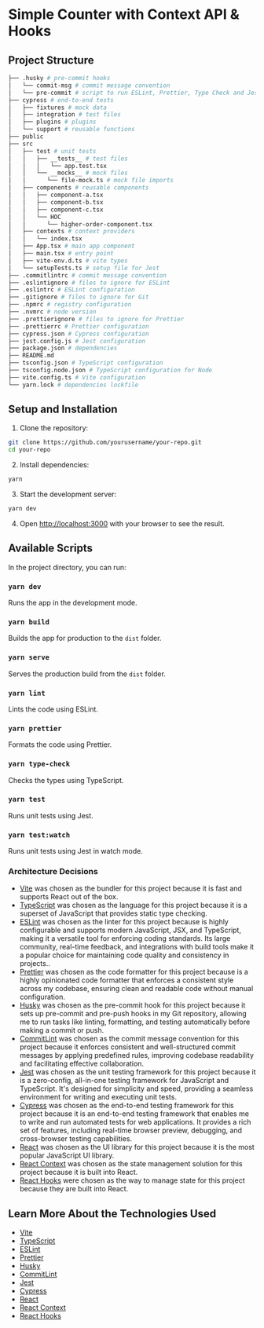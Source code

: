 # Simple Counter with Context API & Hooks

## Project Structure

```bash
├── .husky # pre-commit hooks
│   └── commit-msg # commit message convention
│   └── pre-commit # script to run ESLint, Prettier, Type Check and Jest
├── cypress # end-to-end tests
│   ├── fixtures # mock data
│   ├── integration # test files
│   ├── plugins # plugins
│   └── support # reusable functions
├── public
├── src
│   ├── test # unit tests
│   │   ├── __tests__ # test files
│   │   │   └── app.test.tsx
│   │   └── __mocks__ # mock files
│   │      └── file-mock.ts # mock file imports
│   ├── components # reusable components
│   │   ├── component-a.tsx
│   │   ├── component-b.tsx
│   │   ├── component-c.tsx
│   │   └── HOC
│   │      └── higher-order-component.tsx
│   ├── contexts # context providers
│   │   └── index.tsx
│   ├── App.tsx # main app component
│   ├── main.tsx # entry point
│   ├── vite-env.d.ts # vite types
│   └── setupTests.ts # setup file for Jest
├── .commitlintrc # commit message convention
├── .eslintignore # files to ignore for ESLint
├── .eslintrc # ESLint configuration
├── .gitignore # files to ignore for Git
├── .npmrc # registry configuration
├── .nvmrc # node version
├── .prettierignore # files to ignore for Prettier
├── .prettierrc # Prettier configuration
├── cypress.json # Cypress configuration
├── jest.config.js # Jest configuration
├── package.json # dependencies
├── README.md
├── tsconfig.json # TypeScript configuration
├── tsconfig.node.json # TypeScript configuration for Node
├── vite.config.ts # Vite configuration
└── yarn.lock # dependencies lockfile
```

## Setup and Installation

1. Clone the repository:

```bash
git clone https://github.com/yourusername/your-repo.git
cd your-repo
```

2. Install dependencies:

```bash
yarn
```

3. Start the development server:

```bash
yarn dev
```

4. Open [http://localhost:3000](http://localhost:3000) with your browser to see the result.

## Available Scripts

In the project directory, you can run:

### `yarn dev`

Runs the app in the development mode.

### `yarn build`

Builds the app for production to the `dist` folder.

### `yarn serve`

Serves the production build from the `dist` folder.

### `yarn lint`

Lints the code using ESLint.

### `yarn prettier`

Formats the code using Prettier.

### `yarn type-check`

Checks the types using TypeScript.

### `yarn test`

Runs unit tests using Jest.

### `yarn test:watch`

Runs unit tests using Jest in watch mode.

### Architecture Decisions

- [Vite](https://vitejs.dev/) was chosen as the bundler for this project because it is fast and supports React out of the box.
- [TypeScript](https://www.typescriptlang.org/) was chosen as the language for this project because it is a superset of JavaScript that provides static type checking.
- [ESLint](https://eslint.org/) was chosen as the linter for this project because
  is highly configurable and supports modern JavaScript, JSX, and TypeScript, making it a versatile tool for enforcing coding standards. Its large community, real-time feedback, and integrations with build tools make it a popular choice for maintaining code quality and consistency in projects..
- [Prettier](https://prettier.io/) was chosen as the code formatter for this project because is a highly opinionated code formatter that enforces a consistent style across my codebase, ensuring clean and readable code without manual configuration.
- [Husky](https://typicode.github.io/husky/#/) was chosen as the pre-commit hook for this project because it sets up pre-commit and pre-push hooks in my Git repository, allowing me to run tasks like linting, formatting, and testing automatically before making a commit or push.
- [CommitLint](https://commitlint.js.org/#/) was chosen as the commit message convention for this project because it enforces consistent and well-structured commit messages by applying predefined rules, improving codebase readability and facilitating effective collaboration.
- [Jest](https://jestjs.io/) was chosen as the unit testing framework for this project because it is a zero-config, all-in-one testing framework for JavaScript and TypeScript. It's designed for simplicity and speed, providing a seamless environment for writing and executing unit tests.
- [Cypress](https://www.cypress.io/) was chosen as the end-to-end testing framework for this project because it is an end-to-end testing framework that enables me to write and run automated tests for web applications. It provides a rich set of features, including real-time browser preview, debugging, and cross-browser testing capabilities.
- [React](https://reactjs.org/) was chosen as the UI library for this project because it is the most popular JavaScript UI library.
- [React Context](https://reactjs.org/docs/context.html) was chosen as the state management solution for this project because it is built into React.
- [React Hooks](https://reactjs.org/docs/hooks-intro.html) were chosen as the way to manage state for this project because they are built into React.

## Learn More About the Technologies Used

- [Vite](https://vitejs.dev/)
- [TypeScript](https://www.typescriptlang.org/)
- [ESLint](https://eslint.org/)
- [Prettier](https://prettier.io/)
- [Husky](https://typicode.github.io/husky/#/)
- [CommitLint](https://commitlint.js.org/#/)
- [Jest](https://jestjs.io/)
- [Cypress](https://www.cypress.io/)
- [React](https://reactjs.org/)
- [React Context](https://reactjs.org/docs/context.html)
- [React Hooks](https://reactjs.org/docs/hooks-intro.html)
